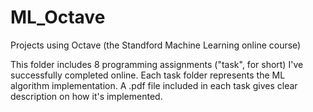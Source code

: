 # ML_Octave
Projects using Octave (the Standford Machine Learning online course)

This folder includes 8 programming assignments ("task", for short) I've successfully completed online. 
Each task folder represents the ML algorithm implementation. A .pdf file included in each task gives clear description on how it's implemented.
